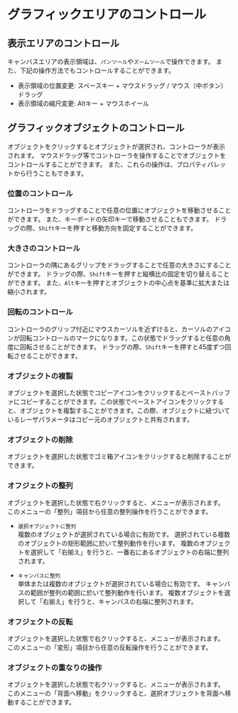 # グラフィックエリアのコントロール

## 表示エリアのコントロール
キャンバスエリアの表示領域は、`パンツール`や`ズームツール`で操作できます。
また、下記の操作方法でもコントロールすることができます。

- 表示領域の位置変更: スペースキー + マウスドラッグ / マウス（中ボタン）ドラッグ
- 表示領域の縮尺変更: Altキー + マウスホイール

## グラフィックオブジェクトのコントロール
オブジェクトをクリックするとオブジェクトが選択され、コントローラが表示されます。
マウスドラッグ等でコントローラを操作することでオブジェクトをコントロールすることができます。
また、これらの操作は、プロパティパレットから行うこともできます。

### 位置のコントロール
コントローラをドラッグすることで任意の位置にオブジェクトを移動させることができます。
また、キーボードの矢印キーで移動させることもできます。
ドラッグの際、`Shift`キーを押すと移動方向を固定することができます。

### 大きさのコントロール
コントローラの隅にあるグリップをドラッグすることで任意の大きさにすることができます。
ドラッグの際、`Shift`キーを押すと縦横比の固定を切り替えることができます。
また、`Alt`キーを押すとオブジェクトの中心点を基準に拡大または縮小されます。

### 回転のコントロール
コントローラのグリップ付近にマウスカーソルを近ずけると、カーソルのアイコンが回転コントロールのマークになります。この状態でドラッグすると任意の角度に回転させることができます。
ドラッグの際、`Shift`キーを押すと45度ずつ回転させることができます。

### オブジェクトの複製
オブジェクトを選択した状態でコピーアイコンをクリックするとペーストバッファにコピーすることができます。この状態でペーストアイコンをクリックすると、オブジェクトを複製することができます。この際、オブジェクトに紐づいているレーザパラメータはコピー元のオブジェクトと共有されます。

### オブジェクトの削除
オブジェクトを選択した状態でゴミ箱アイコンをクリックすると削除することができます。

### オフジェクトの整列
オブジェクトを選択した状態で右クリックすると、メニューが表示されます。
このメニューの「整列」項目から任意の整列操作を行うことができます。

- `選択オブジェクトに整列`  
複数のオブジェクトが選択されている場合に有効です。
選択されている複数のオブジェクトの矩形範囲に於いて整列動作を行います。
複数のオブジェクトを選択して「右揃え」を行うと、一番右にあるオブジェクトの右端に整列されます。

- `キャンバスに整列`  
単体または複数のオブジェクトが選択されている場合に有効です。
キャンバスの範囲が整列の範囲に於いて整列動作を行います。
複数オブジェクトを選択して「右揃え」を行うと、キャンバスの右端に整列されます。

### オフジェクトの反転
オブジェクトを選択した状態で右クリックすると、メニューが表示されます。
このメニューの「変形」項目から任意の反転操作を行うことができます。

### オブジェクトの重なりの操作
オブジェクトを選択した状態で右クリックすると、メニューが表示されます。
このメニューの「背面へ移動」をクリックすると、選択オブジェクトを背面へ移動することができます。
